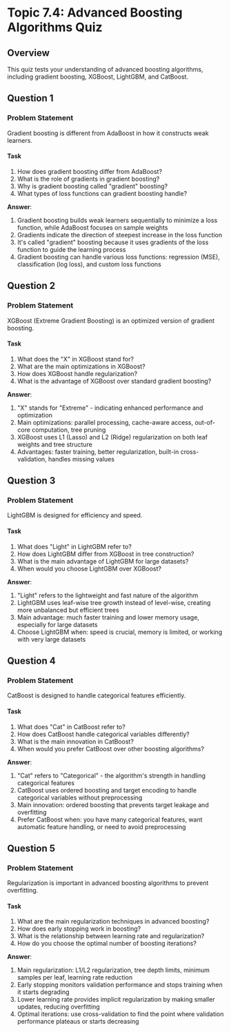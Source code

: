 # Topic 7.4: Advanced Boosting Algorithms Quiz

## Overview
This quiz tests your understanding of advanced boosting algorithms, including gradient boosting, XGBoost, LightGBM, and CatBoost.

## Question 1

### Problem Statement
Gradient boosting is different from AdaBoost in how it constructs weak learners.

#### Task
1. How does gradient boosting differ from AdaBoost?
2. What is the role of gradients in gradient boosting?
3. Why is gradient boosting called "gradient" boosting?
4. What types of loss functions can gradient boosting handle?

**Answer**:
1. Gradient boosting builds weak learners sequentially to minimize a loss function, while AdaBoost focuses on sample weights
2. Gradients indicate the direction of steepest increase in the loss function
3. It's called "gradient" boosting because it uses gradients of the loss function to guide the learning process
4. Gradient boosting can handle various loss functions: regression (MSE), classification (log loss), and custom loss functions

## Question 2

### Problem Statement
XGBoost (Extreme Gradient Boosting) is an optimized version of gradient boosting.

#### Task
1. What does the "X" in XGBoost stand for?
2. What are the main optimizations in XGBoost?
3. How does XGBoost handle regularization?
4. What is the advantage of XGBoost over standard gradient boosting?

**Answer**:
1. "X" stands for "Extreme" - indicating enhanced performance and optimization
2. Main optimizations: parallel processing, cache-aware access, out-of-core computation, tree pruning
3. XGBoost uses L1 (Lasso) and L2 (Ridge) regularization on both leaf weights and tree structure
4. Advantages: faster training, better regularization, built-in cross-validation, handles missing values

## Question 3

### Problem Statement
LightGBM is designed for efficiency and speed.

#### Task
1. What does "Light" in LightGBM refer to?
2. How does LightGBM differ from XGBoost in tree construction?
3. What is the main advantage of LightGBM for large datasets?
4. When would you choose LightGBM over XGBoost?

**Answer**:
1. "Light" refers to the lightweight and fast nature of the algorithm
2. LightGBM uses leaf-wise tree growth instead of level-wise, creating more unbalanced but efficient trees
3. Main advantage: much faster training and lower memory usage, especially for large datasets
4. Choose LightGBM when: speed is crucial, memory is limited, or working with very large datasets

## Question 4

### Problem Statement
CatBoost is designed to handle categorical features efficiently.

#### Task
1. What does "Cat" in CatBoost refer to?
2. How does CatBoost handle categorical variables differently?
3. What is the main innovation in CatBoost?
4. When would you prefer CatBoost over other boosting algorithms?

**Answer**:
1. "Cat" refers to "Categorical" - the algorithm's strength in handling categorical features
2. CatBoost uses ordered boosting and target encoding to handle categorical variables without preprocessing
3. Main innovation: ordered boosting that prevents target leakage and overfitting
4. Prefer CatBoost when: you have many categorical features, want automatic feature handling, or need to avoid preprocessing

## Question 5

### Problem Statement
Regularization is important in advanced boosting algorithms to prevent overfitting.

#### Task
1. What are the main regularization techniques in advanced boosting?
2. How does early stopping work in boosting?
3. What is the relationship between learning rate and regularization?
4. How do you choose the optimal number of boosting iterations?

**Answer**:
1. Main regularization: L1/L2 regularization, tree depth limits, minimum samples per leaf, learning rate reduction
2. Early stopping monitors validation performance and stops training when it starts degrading
3. Lower learning rate provides implicit regularization by making smaller updates, reducing overfitting
4. Optimal iterations: use cross-validation to find the point where validation performance plateaus or starts decreasing
